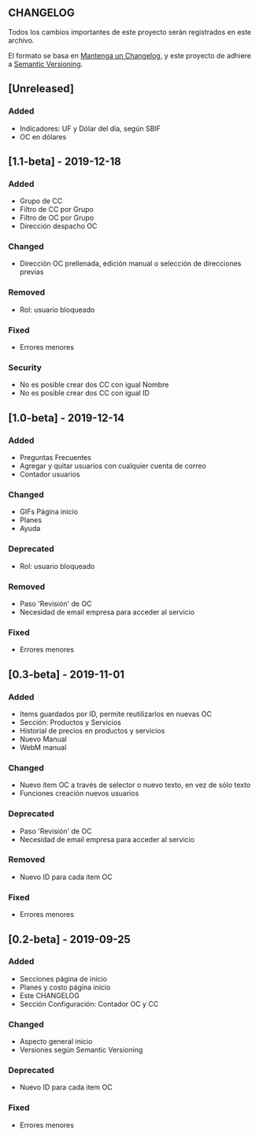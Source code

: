 ## CHANGELOG
Todos los cambios importantes de este proyecto serán registrados en este archivo.

El formato se basa en [Mantenga un Changelog](https://keepachangelog.com/es-ES/1.0.0/),
y este proyecto de adhiere a [Semantic Versioning](https://semver.org/spec/v2.0.0.html).

## [Unreleased]

### Added
- Indicadores: UF y Dólar del día, según SBIF
- OC en dólares

## [1.1-beta] - 2019-12-18
### Added
- Grupo de CC
- Filtro de CC por Grupo
- Filtro de OC por Grupo
- Dirección despacho OC

### Changed
- Dirección OC prellenada, edición manual o selección de direcciones previas

### Removed
- Rol: usuario bloqueado

### Fixed
- Errores menores

### Security
- No es posible crear dos CC con igual Nombre
- No es posible crear dos CC con igual ID

## [1.0-beta] - 2019-12-14
### Added
- Preguntas Frecuentes
- Agregar y quitar usuarios con cualquier cuenta de correo
- Contador usuarios

### Changed
- GIFs Página inicio
- Planes
- Ayuda

### Deprecated
- Rol: usuario bloqueado

### Removed
- Paso 'Revisión' de OC
- Necesidad de email empresa para acceder al servicio

### Fixed
- Errores menores

## [0.3-beta] - 2019-11-01
### Added
- Items guardados por ID, permite reutilizarlos en nuevas OC
- Sección: Productos y Servicios
- Historial de precios en productos y servicios
- Nuevo Manual
- WebM manual

### Changed
- Nuevo ítem OC a través de selector o nuevo texto, en vez de sólo texto
- Funciones creación nuevos usuarios

### Deprecated
- Paso 'Revisión' de OC
- Necesidad de email empresa para acceder al servicio

### Removed
- Nuevo ID para cada item OC

### Fixed
- Errores menores

## [0.2-beta] - 2019-09-25
### Added
- Secciones página de inicio
- Planes y costo página inicio
- Este CHANGELOG
- Sección Configuración: Contador OC y CC

### Changed
- Aspecto general inicio
- Versiones según Semantic Versioning

### Deprecated
- Nuevo ID para cada item OC

### Fixed
- Errores menores